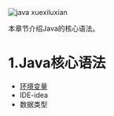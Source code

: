  <img src="https://pic4.zhimg.com/v2-b0b4cfc8447a63ddcd65928853d78bcf_r.jpg" alt="java xuexiluxian"/>

本章节介绍Java的核心语法。

# 1.Java核心语法

- [环境变量]()
- IDE-idea
- 数据类型